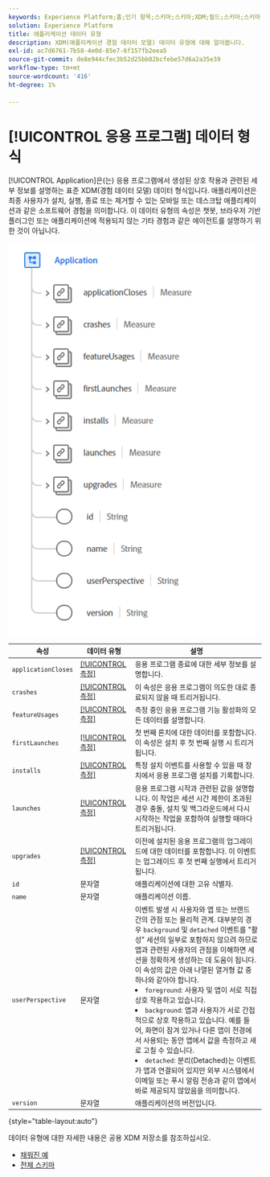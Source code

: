 ```yaml
---
keywords: Experience Platform;홈;인기 항목;스키마;스키마;XDM;필드;스키마;스키마;애플리케이션;데이터 유형;데이터 유형;데이터 유형;
solution: Experience Platform
title: 애플리케이션 데이터 유형
description: XDM(애플리케이션 경험 데이터 모델) 데이터 유형에 대해 알아봅니다.
exl-id: ac7d6761-7b58-4e0d-85e7-6f157fb2eea5
source-git-commit: de8e944cfec3b52d25bb02bcfebe57d6a2a35e39
workflow-type: tm+mt
source-wordcount: '416'
ht-degree: 1%

---
```


# [!UICONTROL 응용 프로그램] 데이터 형식

[!UICONTROL Application]은(는) 응용 프로그램에서 생성된 상호 작용과 관련된 세부 정보를 설명하는 표준 XDM(경험 데이터 모델) 데이터 형식입니다. 애플리케이션은 최종 사용자가 설치, 실행, 종료 또는 제거할 수 있는 모바일 또는 데스크탑 애플리케이션과 같은 소프트웨어 경험을 의미합니다. 이 데이터 유형의 속성은 챗봇, 브라우저 기반 플러그인 또는 애플리케이션에 적용되지 않는 기타 경험과 같은 에이전트를 설명하기 위한 것이 아닙니다.

<img src="../images/data-types/application.PNG" width="500" /><br />

| 속성 | 데이터 유형 | 설명 |
| --- | --- | --- |
| `applicationCloses` | [[!UICONTROL 측정]](./measure.md) | 응용 프로그램 종료에 대한 세부 정보를 설명합니다. |
| `crashes` | [[!UICONTROL 측정]](./measure.md) | 이 속성은 응용 프로그램이 의도한 대로 종료되지 않을 때 트리거됩니다. |
| `featureUsages` | [[!UICONTROL 측정]](./measure.md) | 측정 중인 응용 프로그램 기능 활성화의 모든 데이터를 설명합니다. |
| `firstLaunches` | [[!UICONTROL 측정]](./measure.md) | 첫 번째 론치에 대한 데이터를 포함합니다. 이 속성은 설치 후 첫 번째 실행 시 트리거됩니다. |
| `installs` | [[!UICONTROL 측정]](./measure.md) | 특정 설치 이벤트를 사용할 수 있을 때 장치에서 응용 프로그램 설치를 기록합니다. |
| `launches` | [[!UICONTROL 측정]](./measure.md) | 응용 프로그램 시작과 관련된 값을 설명합니다. 이 작업은 세션 시간 제한이 초과된 경우 충돌, 설치 및 백그라운드에서 다시 시작하는 작업을 포함하여 실행할 때마다 트리거됩니다. |
| `upgrades` | [[!UICONTROL 측정]](./measure.md) | 이전에 설치된 응용 프로그램의 업그레이드에 대한 데이터를 포함합니다. 이 이벤트는 업그레이드 후 첫 번째 실행에서 트리거됩니다. |
| `id` | 문자열 | 애플리케이션에 대한 고유 식별자. |
| `name` | 문자열 | 애플리케이션 이름. |
| `userPerspective` | 문자열 | 이벤트 발생 시 사용자와 앱 또는 브랜드 간의 관점 또는 물리적 관계. 대부분의 경우 `background` 및 `detached` 이벤트를 &quot;활성&quot; 세션의 일부로 포함하지 않으려 하므로 앱과 관련된 사용자의 관점을 이해하면 세션을 정확하게 생성하는 데 도움이 됩니다. 이 속성의 값은 아래 나열된 열거형 값 중 하나와 같아야 합니다. <li> `foreground`: 사용자 및 앱이 서로 직접 상호 작용하고 있습니다. </li> <li> `background`: 앱과 사용자가 서로 간접적으로 상호 작용하고 있습니다. 예를 들어, 화면이 잠겨 있거나 다른 앱이 전경에서 사용되는 동안 앱에서 값을 측정하고 새로 고칠 수 있습니다.  </li> <li> `detached`: 분리(Detached)는 이벤트가 앱과 연결되어 있지만 외부 시스템에서 이메일 또는 푸시 알림 전송과 같이 앱에서 바로 제공되지 않았음을 의미합니다. |
| `version` | 문자열 | 애플리케이션의 버전입니다. |

{style="table-layout:auto"}

데이터 유형에 대한 자세한 내용은 공용 XDM 저장소를 참조하십시오.

* [채워진 예](https://github.com/adobe/xdm/blob/master/components/datatypes/channels/application.example.1.json)
* [전체 스키마](https://github.com/adobe/xdm/blob/master/components/datatypes/channels/application.schema.json)
